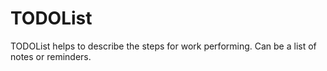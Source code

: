# TODOList

TODOList helps to describe the steps for work performing.
Can be a list of notes or reminders.
